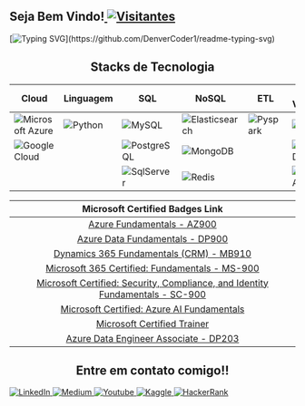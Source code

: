 <h2>Seja Bem Vindo!<a href="https://github.com/ronnanlimao"> <img src="https://visitor-badge.laobi.icu/badge?page_id=ronnanlimao" alt="Visitantes"></a></h2>

[![Typing SVG](https://readme-typing-svg.herokuapp.com?font=Ubuntu&color=DD58C1&multiline=true&lines=Não+Existe+Sucesso+Sem+Esforço...;!)](https://github.com/DenverCoder1/readme-typing-svg)

<h2 align="center"> Stacks de Tecnologia </h2>

Cloud | Linguagem  | SQL | NoSQL | ETL | Data Vizualization | Big Data / Msg
---------       | ------     | ------                     | ------                | ------     | ------ | ------
![Microsoft Azure](https://img.shields.io/badge/microsoft%20azure-0089D6?style=for-the-badge&logo=microsoft-azure&logoColor=white) | ![Python](https://img.shields.io/badge/Python-FFD43B?style=for-the-badge&logo=python&logoColor=blue)|![MySQL](https://img.shields.io/badge/MySQL-005C84?style=for-the-badge&logo=mysql&logoColor=white) | ![Elasticsearch](https://img.shields.io/badge/Elastic_Search-005571?style=for-the-badge&logo=elasticsearch&logoColor=white) |  ![Pyspark](https://img.shields.io/badge/Apache_Spark-FFFFFF?style=for-the-badge&logo=apachespark&logoColor=#E35A16) |  ![Power BI](https://img.shields.io/badge/PowerBI-F2C811?style=for-the-badge&logo=Power%20BI&logoColor=white) |![Ecossistema_Hadoop](https://img.shields.io/badge/Apache_Hadoop-fdff31?style=for-the-badge&logo=white) 
![Google Cloud](https://img.shields.io/badge/Google_Cloud-4285F4?style=for-the-badge&logo=google-cloud&logoColor=white) | | ![PostgreSQL](https://img.shields.io/badge/PostgreSQL-316192?style=for-the-badge&logo=postgresql&logoColor=white) | ![MongoDB](https://img.shields.io/badge/MongoDB-4EA94B?style=for-the-badge&logo=mongodb&logoColor=white)|  |   ![Google DataStudio](https://img.shields.io/badge/Google_Data_Studio-006fe3?style=for-the-badge&logo=google%20analytics&logoColor=white) | ![ Apache Kafka](https://img.shields.io/badge/Apache_Kafka-231F20?style=for-the-badge&logo=apache-kafka&logoColor=white) 
| | | ![SqlServer](https://img.shields.io/badge/Microsoft_SQL_Server-CC2927?style=for-the-badge&logo=microsoft-sql-server&logoColor=white)  | ![Redis](https://img.shields.io/badge/redis-%23DD0031.svg?&style=for-the-badge&logo=redis&logoColor=white) || 	![Google Analytics](https://img.shields.io/badge/Google%20Analytics-E37400?style=for-the-badge&logo=google%20analytics&logoColor=white)


| Microsoft Certified Badges Link |
|:---------:|
| [Azure Fundamentals - AZ900](https://www.credly.com/badges/23a2cfc7-8f3b-4549-8fce-f10dfc7b8cc8/public_url) |
| [Azure Data Fundamentals - DP900](https://www.credly.com/badges/063070b6-a0b2-47bf-b8d8-adef5c98d774/public_url) |
| [Dynamics 365 Fundamentals (CRM) - MB910](https://www.credly.com/badges/21cb640c-a9d4-44cd-ad56-bcc065a25b06/public_url) |
| [Microsoft 365 Certified: Fundamentals - MS-900](https://www.credly.com/badges/2673816e-c80f-4449-8ee8-14a46a53dfc3/public_url) |
| [Microsoft Certified: Security, Compliance, and Identity Fundamentals - SC-900](https://www.credly.com/badges/c4ae3c89-ea63-477a-a56d-d6ad9a782a0d/public_url) |
| [Microsoft Certified: Azure AI Fundamentals](https://learn.microsoft.com/pt-br/users/ronnanlima/credentials/c0b581dd06f669e2?ref=https%3A%2F%2Fwww.linkedin.com%2F) |
| [Microsoft Certified Trainer](https://learn.microsoft.com/pt-br/users/ronnanlima/credentials/c0b581dd06f669e2?ref=https%3A%2F%2Fwww.linkedin.com%2F) |
| [Azure Data Engineer Associate - DP203](https://www.credly.com/badges/3459cacd-b84a-4702-925f-66e48517cc71/public_url) |




<h2 align="center"> Entre em contato comigo!! </h2>
<p>
<a href="https://www.linkedin.com/in/ronnanlima/">
  <img alt="LinkedIn" src="https://img.shields.io/badge/linkedin%20-%230077B5.svg?&style=for-the-badge&logo=linkedin&logoColor=white"/>
</a>
<a href="https://medium.com/@ronnanlimadataeng">
  <img alt="Medium" src="https://img.shields.io/badge/Medium-%23000000.svg?style=for-the-badge&logo=Medium&logoColor=white"/>
</a>
 <a href="https://www.youtube.com/@ronnanlimadataeng">
  <img alt="Youtube" src="https://img.shields.io/badge/YouTube-FF0000?style=for-the-badge&logo=youtube&logoColor=white"/>
</a>
  <a href="https://www.kaggle.com/ronnanconceicaolima">
  <img alt="Kaggle" src="https://img.shields.io/badge/Kaggle-20BEFF?style=for-the-badge&logo=Kaggle&logoColor=white"/>
</a>
<a href="https://www.hackerrank.com/RONNAN_OK">
  <img alt="HackerRank" src="https://img.shields.io/badge/-Hackerrank-2EC866?style=for-the-badge&logo=HackerRank&logoColor=white"/>
</a>
</p>
